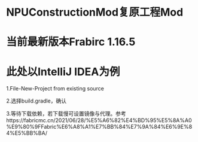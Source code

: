 # NPUConstructionMod复原工程Mod



# 当前最新版本Frabirc 1.16.5


# 此处以IntelliJ IDEA为例

1.File-New-Project from existing source

2.选择build.gradle，确认

3.等待下载依赖，若下载慢可设置镜像与代理。参考https://fabricmc.cn/2021/06/28/%E5%A6%82%E4%BD%95%E5%8A%A0%E9%80%9FFabric%E6%A8%A1%E7%BB%84%E7%9A%84%E6%9E%84%E5%BB%BA/



